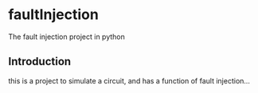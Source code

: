 # faultInjection
The fault injection project in python
## Introduction
this is a project to simulate a circuit, and has a function of fault injection...
